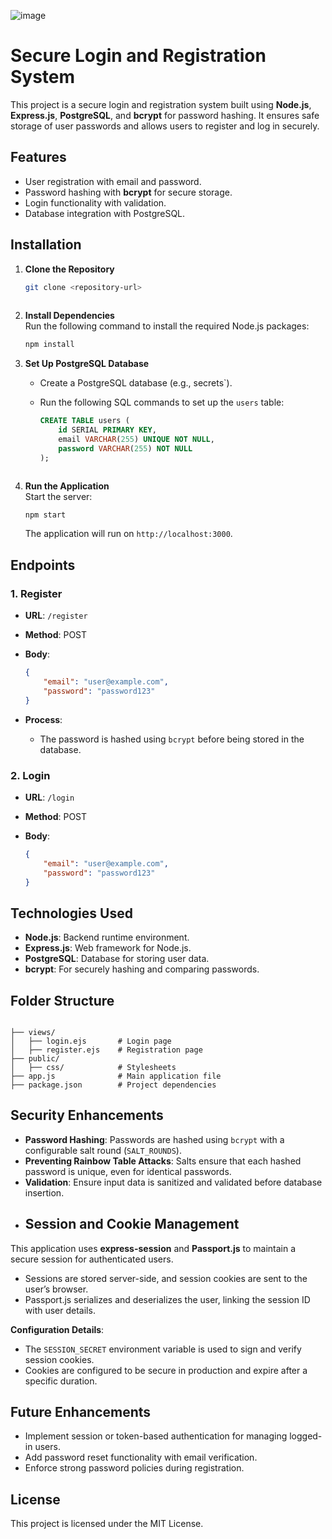 ![image](https://github.com/user-attachments/assets/d00c2fe3-c3c7-420b-897b-1d26b42a9ba1)

# Secure Login and Registration System  

This project is a secure login and registration system built using **Node.js**, **Express.js**, **PostgreSQL**, and **bcrypt** for password hashing. It ensures safe storage of user passwords and allows users to register and log in securely.

## Features  
- User registration with email and password.  
- Password hashing with **bcrypt** for secure storage.  
- Login functionality with validation.  
- Database integration with PostgreSQL.  


## Installation  

1. **Clone the Repository**  
   ```bash
   git clone <repository-url>
 

2.  **Install Dependencies**  
    Run the following command to install the required Node.js packages:
    
    ```bash
    npm install
    
    ```
    
3.  **Set Up PostgreSQL Database**
    
    -   Create a PostgreSQL database (e.g., secrets`).
    -   Run the following SQL commands to set up the `users` table:
        
        ```sql
        CREATE TABLE users (
            id SERIAL PRIMARY KEY,
            email VARCHAR(255) UNIQUE NOT NULL,
            password VARCHAR(255) NOT NULL
        );
        
        ```

    ```
    
5.  **Run the Application**  
    Start the server:
    
    ```bash
    npm start
    
    ```
    
    The application will run on `http://localhost:3000`.
    

## Endpoints

### 1. **Register**

-   **URL**: `/register`
-   **Method**: POST
-   **Body**:
    
    ```json
    {
        "email": "user@example.com",
        "password": "password123"
    }
    
    ```
    
-   **Process**:
    -   The password is hashed using `bcrypt` before being stored in the database.

### 2. **Login**

-   **URL**: `/login`
-   **Method**: POST
-   **Body**:
    
    ```json
    {
        "email": "user@example.com",
        "password": "password123"
    }
    
    ```


## Technologies Used

-   **Node.js**: Backend runtime environment.
-   **Express.js**: Web framework for Node.js.
-   **PostgreSQL**: Database for storing user data.
-   **bcrypt**: For securely hashing and comparing passwords.


## Folder Structure

```

├── views/  
│   ├── login.ejs       # Login page  
│   ├── register.ejs    # Registration page  
├── public/  
│   ├── css/            # Stylesheets  
├── app.js              # Main application file  
├── package.json        # Project dependencies  

```

## Security Enhancements

-   **Password Hashing**: Passwords are hashed using `bcrypt` with a configurable salt round (`SALT_ROUNDS`).
-   **Preventing Rainbow Table Attacks**: Salts ensure that each hashed password is unique, even for identical passwords.
-   **Validation**: Ensure input data is sanitized and validated before database insertion.
- ## Session and Cookie Management

This application uses **express-session** and **Passport.js** to maintain a secure session for authenticated users.

-   Sessions are stored server-side, and session cookies are sent to the user’s browser.
-   Passport.js serializes and deserializes the user, linking the session ID with user details.

**Configuration Details**:

-   The `SESSION_SECRET` environment variable is used to sign and verify session cookies.
-   Cookies are configured to be secure in production and expire after a specific duration.

## Future Enhancements

-   Implement session or token-based authentication for managing logged-in users.
-   Add password reset functionality with email verification.
-   Enforce strong password policies during registration.

## License

This project is licensed under the MIT License.

